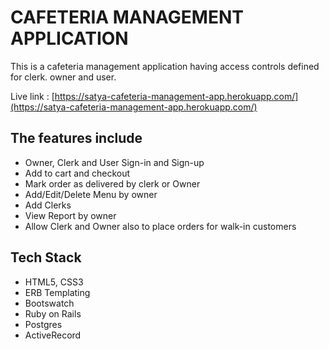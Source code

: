 # CAFETERIA MANAGEMENT APPLICATION

This is a cafeteria management application having access controls defined for clerk. owner and user.

Live link : [https://satya-cafeteria-management-app.herokuapp.com/](https://satya-cafeteria-management-app.herokuapp.com/)

## The features include
+ Owner, Clerk and User Sign-in and Sign-up
+ Add to cart and checkout
+ Mark order as delivered by clerk or Owner
+ Add/Edit/Delete Menu by owner
+ Add Clerks
+ View Report by owner
+ Allow Clerk and Owner also to place orders for walk-in customers

## Tech Stack
+ HTML5, CSS3
+ ERB Templating
+ Bootswatch
+ Ruby on Rails
+ Postgres
+ ActiveRecord
